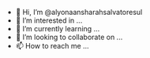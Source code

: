 - 👋 Hi, I’m @alyonaansharahsalvatoresul
- 👀 I’m interested in ...
- 🌱 I’m currently learning ...
- 💞️ I’m looking to collaborate on ...
- 📫 How to reach me ...

<!---
alyonaansharahsalvatoresul/alyonaansharahsalvatoresul is a ✨ special ✨ repository because its `README.md` (this file) appears on your GitHub profile.
You can click the Preview link to take a look at your changes.
--->
